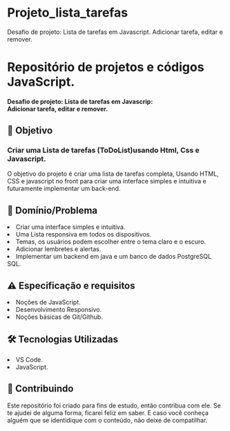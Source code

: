 # Projeto_lista_tarefas
Desafio de projeto: Lista de tarefas em Javascript. Adicionar tarefa, editar e remover.

<h1>  Repositório de projetos e códigos JavaScript. </h1>

<h4> 
Desafio de projeto: Lista de tarefas em Javascrip: <br>
Adicionar tarefa, editar e remover.
</h4>


<h2 dir="auto"> 🎯 Objetivo </h2>
<h3>
Criar uma Lista de tarefas (ToDoList)usando Html, Css e Javascript.
</h3> 
<p>
O objetivo do projeto é criar uma lista de tarefas completa,
  Usando HTML, CSS e javascript no front para criar uma interface 
  simples e intuitiva e futuramente implementar um back-end.
</p>

<h2 dir="auto"> 🛑 Domínio/Problema </h2>
  <li> Criar uma interface simples e intuitiva. </li>
  <li> Uma Lista responsiva em todos os dispositivos. </li>
  <li> Temas, os usuários podem escolher entre o tema claro e o escuro. </li>
  <li> Adicionar lembretes e alertas. </li>
  <li> Implementar um backend em java e um banco de dados PostgreSQL SQL. </li>


<h2 dir="auto"> ⚠️ Especificação e requisitos</h2>
 <li> Noções de JavaScript. </li>
 <li> Desenvolvimento Responsivo. </li> 
 <li> Noções básicas de Git/Github. </li> 


<h2 dir="auto"> 🛠 Tecnologias Utilizadas </h2>
 <li> VS Code. </li>
 <li> JavaScript. </li> 

<h2 dir="auto"> 🤝 Contribuindo </h2>
<p dir="auto">
 Este repositório foi criado para fins de estudo, então contribua com ele. Se te ajudei de alguma forma, ficarei feliz em
saber. E caso você conheça alguém que se identidique com o conteúdo, não deixe de compatilhar.
</p>
